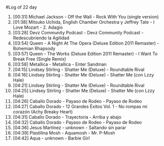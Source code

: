 #Log of 22 day

1. [00:31] Michael Jackson - Off the Wall - Rock With You (single version)
1. [01:38] Mitsuko Uchida, English Chamber Orchestra y Jeffrey Tate - I Love Mozart - 2. Adagio
1. [03:28] Devz Community Podcast - Devz Community Podcast - Redescubriendo la Agilidad
1. [03:54] Queen - A Night At The Opera (Deluxe Edition 2011 Remaster) - Bohemian Rhapsody
1. [03:57] Queen - The Works (Deluxe Edition 2011 Remaster) - I Want To Break Free (Single Remix)
1. [03:58] Metallica - Metallica - Enter Sandman
1. [04:15] Lindsey Stirling - Shatter Me (Deluxe) - Roundtable Rival
1. [04:16] Lindsey Stirling - Shatter Me (Deluxe) - Shatter Me (con Lzzy Hale)
1. [04:21] Lindsey Stirling - Shatter Me (Deluxe) - Roundtable Rival
1. [04:25] Lindsey Stirling - Shatter Me (Deluxe) - Shatter Me (con Lzzy Hale)
1. [04:26] Caballo Dorado - Payaso de Rodeo - Payaso de Rodeo
1. [04:27] Caballo Dorado - 12 Grandes Éxitos Vol. 1 - No rompas mi corazón (Achy Breaky Heart)
1. [04:31] Caballo Dorado - Trayectoria - Arriba y abajo
1. [04:32] Caballo Dorado - Payaso de Rodeo - Payaso de Rodeo
1. [04:36] Jesus Martinez - unknown - Saltando sin parar
1. [04:39] Plastilina Mosh - Aquamosh - Mr. P-Mosh
1. [04:42] Aqua - unknown - Barbie Girl
